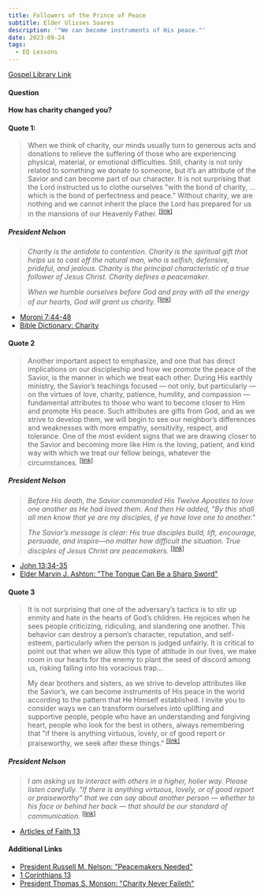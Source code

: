 ```yaml
---
title: Followers of the Prince of Peace
subtitle: Elder Ulisses Soares
description: '"We can become instruments of His peace."'
date: 2023-09-24
tags:
  - EQ Lessons
---
```


[Gospel Library Link](https://www.churchofjesuschrist.org/study/general-conference/2023/04/43soares?lang=eng)

#### Question

**How has charity changed you?**

#### Quote 1:

> When we think of charity, our minds usually turn to generous acts and donations to relieve the suffering of those who are experiencing physical, material, or emotional difficulties. Still, charity is not only related to something we donate to someone, but it’s an attribute of the Savior and can become part of our character. It is not surprising that the Lord instructed us to clothe ourselves "with the bond of charity, … which is the bond of perfectness and peace." Without charity, we are nothing and we cannot inherit the place the Lord has prepared for us in the mansions of our Heavenly Father. <sup>[[link]](https://www.churchofjesuschrist.org/study/general-conference/2023/04/43soares?lang=eng&id=p5#p5)</sup>

##### President Nelson

> _Charity is the antidote to contention. Charity is the spiritual gift that helps us to cast off the natural man, who is selfish, defensive, prideful, and jealous. Charity is the principal characteristic of a true follower of Jesus Christ. Charity defines a peacemaker._
>
> _When we humble ourselves before God and pray with all the energy of our hearts, God will grant us charity._ <sup>[[link]](https://www.churchofjesuschrist.org/study/general-conference/2023/04/47nelson?lang=eng&id=p21-p22#p21)</sup>

- [Moroni 7:44-48](https://www.churchofjesuschrist.org/study/scriptures/bofm/moro/7?lang=eng&id=44-48#p44)
- [Bible Dictionary: Charity](https://www.churchofjesuschrist.org/study/scriptures/bd/charity?lang=eng)

#### Quote 2

> Another important aspect to emphasize, and one that has direct implications on our discipleship and how we promote the peace of the Savior, is the manner in which we treat each other. During His earthly ministry, the Savior’s teachings focused — not only, but particularly — on the virtues of love, charity, patience, humility, and compassion — fundamental attributes to those who want to become closer to Him and promote His peace. Such attributes are gifts from God, and as we strive to develop them, we will begin to see our neighbor’s differences and weaknesses with more empathy, sensitivity, respect, and tolerance. One of the most evident signs that we are drawing closer to the Savior and becoming more like Him is the loving, patient, and kind way with which we treat our fellow beings, whatever the circumstances. <sup>[[link]](https://www.churchofjesuschrist.org/study/general-conference/2023/04/43soares?lang=eng&id=p7#p7)</sup>

##### President Nelson

> _Before His death, the Savior commanded His Twelve Apostles to love one another as He had loved them. And then He added, "By this shall all men know that ye are my disciples, if ye have love one to another."_
>
> _The Savior’s message is clear: His true disciples build, lift, encourage, persuade, and inspire—no matter how difficult the situation. True disciples of Jesus Christ are peacemakers._ <sup>[[link]](https://www.churchofjesuschrist.org/study/general-conference/2023/04/47nelson?lang=eng&id=p9-p10#p9)</sup>

- [John 13:34-35](https://www.churchofjesuschrist.org/study/scriptures/nt/john/13?lang=eng&id=p34-p35#p34)
- [Elder Marvin J. Ashton: "The Tongue Can Be a Sharp Sword"](https://www.churchofjesuschrist.org/study/general-conference/1992/04/the-tongue-can-be-a-sharp-sword?lang=eng&id=p16-p18#p16)

#### Quote 3

> It is not surprising that one of the adversary’s tactics is to stir up enmity and hate in the hearts of God’s children. He rejoices when he sees people criticizing, ridiculing, and slandering one another. This behavior can destroy a person’s character, reputation, and self-esteem, particularly when the person is judged unfairly. It is critical to point out that when we allow this type of attitude in our lives, we make room in our hearts for the enemy to plant the seed of discord among us, risking falling into his voracious trap...
>
> My dear brothers and sisters, as we strive to develop attributes like the Savior’s, we can become instruments of His peace in the world according to the pattern that He Himself established. I invite you to consider ways we can transform ourselves into uplifting and supportive people, people who have an understanding and forgiving heart, people who look for the best in others, always remembering that "if there is anything virtuous, lovely, or of good report or praiseworthy, we seek after these things." <sup>[[link]](https://www.churchofjesuschrist.org/study/general-conference/2023/04/43soares?lang=eng&id=p10,p12#p10)</sup>

##### President Nelson

> _I am asking us to interact with others in a higher, holier way. Please listen carefully. "If there is anything virtuous, lovely, or of good report or praiseworthy" that we can say about another person — whether to his face or behind her back — that should be our standard of communication._ <sup>[[link]](https://www.churchofjesuschrist.org/study/general-conference/2023/04/47nelson?lang=eng&id=p13#p13)</sup>

- [Articles of Faith 13](https://www.churchofjesuschrist.org/study/scriptures/pgp/a-of-f/1?lang=eng&id=13#p13)

#### Additional Links

- [President Russell M. Nelson: "Peacemakers Needed"](https://www.churchofjesuschrist.org/study/general-conference/2023/04/47nelson?lang=eng)
- [1 Corinthians 13](https://www.churchofjesuschrist.org/study/scriptures/nt/1-cor/13?lang=eng)
- [President Thomas S. Monson: "Charity Never Faileth"](https://www.churchofjesuschrist.org/study/general-conference/2010/10/charity-never-faileth?lang=eng)
